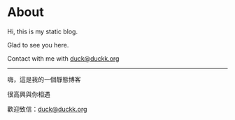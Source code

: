 # About

Hi, this is my static blog.

Glad to see you here.

Contact with me with [duck@duckk.org](mailto:duck@duckk.org?cc=&bcc=&subject=&body=)

---

嗨，這是我的一個靜態博客

很高興與你相遇

歡迎致信：[duck@duckk.org](mailto:duck@duckk.org?cc=&bcc=&subject=&body=)